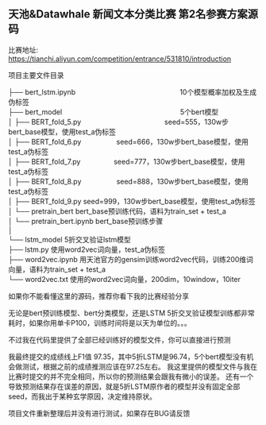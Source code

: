 ## 天池&Datawhale 新闻文本分类比赛 第2名参赛方案源码

比赛地址:
https://tianchi.aliyun.com/competition/entrance/531810/introduction

项目主要文件目录

├── bert_lstm.ipynb　　　　　　　　　　　　　　　10个模型概率加权及生成伪标签  
├── bert_model　　　　　　　　　　　　　　　　　5个bert模型  
│   ├── BERT_fold_5.py　　　　　　　　　　　　seed=555，130w步bert_base模型，使用test_a伪标签  
│   ├── BERT_fold_6.py  &nbsp;&nbsp;&nbsp;&nbsp;&nbsp;&nbsp;&nbsp;&nbsp;&nbsp;&nbsp;&nbsp;&nbsp;&nbsp;&nbsp;&nbsp;&nbsp;  seed=666，130w步bert_base模型，使用test_a伪标签  
│   ├── BERT_fold_7.py &nbsp;&nbsp;&nbsp;&nbsp;&nbsp;&nbsp;&nbsp;&nbsp;&nbsp;&nbsp;&nbsp;&nbsp;&nbsp;&nbsp;&nbsp;&nbsp;seed=777，130w步bert_base模型，使用test_a伪标签  
│   ├── BERT_fold_8.py  &nbsp;&nbsp;&nbsp;&nbsp;&nbsp;&nbsp;&nbsp;&nbsp;&nbsp;&nbsp;&nbsp;&nbsp;&nbsp;&nbsp;&nbsp;&nbsp; seed=888，130w步bert_base模型，使用test_a伪标签  
│   ├── BERT_fold_9.py                         seed=999，130w步bert_base模型，使用test_a伪标签  
│   └── pretrain_bert                          bert_base预训练代码，语料为train_set + test_a  
│       └── pretrain_bert.ipynb                bert_base预训练步骤  
│         
└── lstm_model                                5折交叉验证lstm模型  
    ├── lstm.py                               使用word2vec词向量，test_a伪标签  
    ├── word2vec.ipynb                        用天池官方的gensim训练word2vec代码，训练200维词向量，语料为train_set + test_a  
    └── word2vec.txt                          使用的word2vec词向量，200dim，10window，10iter  

如果你不能看懂这里的源码，推荐你看下我的比赛经验分享

无论是bert预训练模型、bert分类模型，还是LSTM 5折交叉验证模型训练都非常耗时，如果你用单卡P100，训练时间将是以天为单位的。。。

不过我在代码里提供了全部已经训练好的模型文件，你可以直接进行预测

我最终提交的成绩线上F1值 97.35，其中5折LSTM是96.74，5个bert模型没有机会做测试，根据之前的成绩推测应该在97.25左右。
我这里提供的模型文件与我在比赛时提交的并不完全相同，所以你的预测结果会跟我有微小的误差。
还有一个导致预测结果存在误差的原因，就是5折LSTM原作者的模型并没有固定全部seed，而我出于某种玄学原因，决定维持原状。

项目文件重新整理后并没有进行测试，如果存在BUG请反馈
